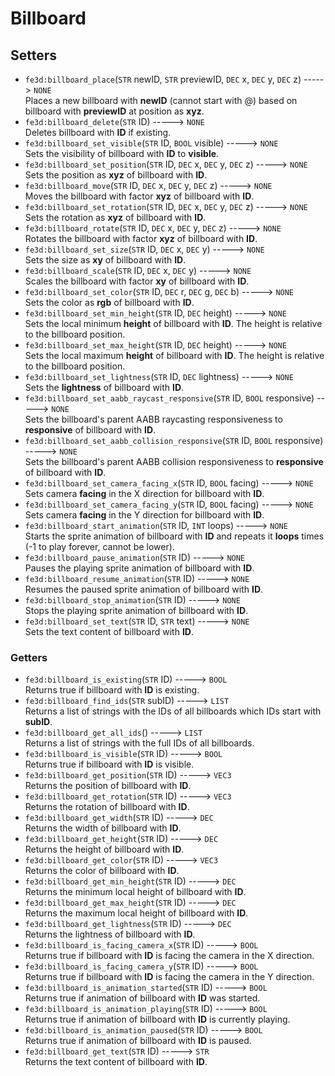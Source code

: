 # Billboard

## Setters

- `fe3d:billboard_place`(`STR` newID, `STR` previewID, `DEC` x, `DEC` y, `DEC` z) -----> `NONE`  
  Places a new billboard with **newID** (cannot start with @) based on billboard with **previewID** at position as **xyz**.
- `fe3d:billboard_delete`(`STR` ID) -----> `NONE`  
  Deletes billboard with **ID** if existing.
- `fe3d:billboard_set_visible`(`STR` ID, `BOOL` visible) -----> `NONE`  
  Sets the visibility of billboard with **ID** to **visible**.
- `fe3d:billboard_set_position`(`STR` ID, `DEC` x, `DEC` y, `DEC` z) -----> `NONE`  
  Sets the position as **xyz** of billboard with **ID**.
- `fe3d:billboard_move`(`STR` ID, `DEC` x, `DEC` y, `DEC` z) -----> `NONE`  
  Moves the billboard with factor **xyz** of billboard with **ID**.
- `fe3d:billboard_set_rotation`(`STR` ID, `DEC` x, `DEC` y, `DEC` z) -----> `NONE`  
  Sets the rotation as **xyz** of billboard with **ID**.
- `fe3d:billboard_rotate`(`STR` ID, `DEC` x, `DEC` y, `DEC` z) -----> `NONE`  
  Rotates the billboard with factor **xyz** of billboard with **ID**.
- `fe3d:billboard_set_size`(`STR` ID, `DEC` x, `DEC` y) -----> `NONE`  
  Sets the size as **xy** of billboard with **ID**.
- `fe3d:billboard_scale`(`STR` ID, `DEC` x, `DEC` y) -----> `NONE`  
  Scales the billboard with factor **xy** of billboard with **ID**.
- `fe3d:billboard_set_color`(`STR` ID, `DEC` r, `DEC` g, `DEC` b) -----> `NONE`  
  Sets the color as **rgb** of billboard with **ID**.
- `fe3d:billboard_set_min_height`(`STR` ID, `DEC` height) -----> `NONE`  
  Sets the local minimum **height** of billboard with **ID**. The height is relative to the billboard position.
- `fe3d:billboard_set_max_height`(`STR` ID, `DEC` height) -----> `NONE`  
  Sets the local maximum **height** of billboard with **ID**. The height is relative to the billboard position.
- `fe3d:billboard_set_lightness`(`STR` ID, `DEC` lightness) -----> `NONE`  
  Sets the **lightness** of billboard with **ID**.
- `fe3d:billboard_set_aabb_raycast_responsive`(`STR` ID, `BOOL` responsive) -----> `NONE`  
  Sets the billboard's parent AABB raycasting responsiveness to **responsive** of billboard with **ID**.
- `fe3d:billboard_set_aabb_collision_responsive`(`STR` ID, `BOOL` responsive) -----> `NONE`  
  Sets the billboard's parent AABB collision responsiveness to **responsive** of billboard with **ID**.
- `fe3d:billboard_set_camera_facing_x`(`STR` ID, `BOOL` facing) -----> `NONE`  
  Sets camera **facing** in the X direction for billboard with **ID**.
- `fe3d:billboard_set_camera_facing_y`(`STR` ID, `BOOL` facing) -----> `NONE`  
  Sets camera **facing** in the Y direction for billboard with **ID**.
- `fe3d:billboard_start_animation`(`STR` ID, `INT` loops) -----> `NONE`  
  Starts the sprite animation of billboard with **ID** and repeats it **loops** times (-1 to play forever, cannot be lower).
- `fe3d:billboard_pause_animation`(`STR` ID) -----> `NONE`  
  Pauses the playing sprite animation of billboard with **ID**.
- `fe3d:billboard_resume_animation`(`STR` ID) -----> `NONE`  
  Resumes the paused sprite animation of billboard with **ID**.
- `fe3d:billboard_stop_animation`(`STR` ID) -----> `NONE`  
  Stops the playing sprite animation of billboard with **ID**.
- `fe3d:billboard_set_text`(`STR` ID, `STR` text) -----> `NONE`  
  Sets the text content of billboard with **ID**.

### Getters

- `fe3d:billboard_is_existing`(`STR` ID) -----> `BOOL`  
  Returns true if billboard with **ID** is existing.
- `fe3d:billboard_find_ids`(`STR` subID) -----> `LIST`  
  Returns a list of strings with the IDs of all billboards which IDs start with **subID**.
- `fe3d:billboard_get_all_ids`() -----> `LIST`  
  Returns a list of strings with the full IDs of all billboards.
- `fe3d:billboard_is_visible`(`STR` ID) -----> `BOOL`  
  Returns true if billboard with **ID** is visible.
- `fe3d:billboard_get_position`(`STR` ID) -----> `VEC3`  
  Returns the position of billboard with **ID**.
- `fe3d:billboard_get_rotation`(`STR` ID) -----> `VEC3`  
  Returns the rotation of billboard with **ID**.
- `fe3d:billboard_get_width`(`STR` ID) -----> `DEC`  
  Returns the width of billboard with **ID**.
- `fe3d:billboard_get_height`(`STR` ID) -----> `DEC`  
  Returns the height of billboard with **ID**.
- `fe3d:billboard_get_color`(`STR` ID) -----> `VEC3`  
  Returns the color of billboard with **ID**.
- `fe3d:billboard_get_min_height`(`STR` ID) -----> `DEC`  
  Returns the minimum local height of billboard with **ID**.
- `fe3d:billboard_get_max_height`(`STR` ID) -----> `DEC`  
  Returns the maximum local height of billboard with **ID**.
- `fe3d:billboard_get_lightness`(`STR` ID) -----> `DEC`  
  Returns the lightness of billboard with **ID**.
- `fe3d:billboard_is_facing_camera_x`(`STR` ID) -----> `BOOL`  
  Returns true if billboard with **ID** is facing the camera in the X direction.
- `fe3d:billboard_is_facing_camera_y`(`STR` ID) -----> `BOOL`  
  Returns true if billboard with **ID** is facing the camera in the Y direction.
- `fe3d:billboard_is_animation_started`(`STR` ID) -----> `BOOL`  
  Returns true if animation of billboard with **ID** was started.
- `fe3d:billboard_is_animation_playing`(`STR` ID) -----> `BOOL`  
  Returns true if animation of billboard with **ID** is currently playing.
- `fe3d:billboard_is_animation_paused`(`STR` ID) -----> `BOOL`  
  Returns true if animation of billboard with **ID** is paused.
- `fe3d:billboard_get_text`(`STR` ID) -----> `STR`  
  Returns the text content of billboard with **ID**.

